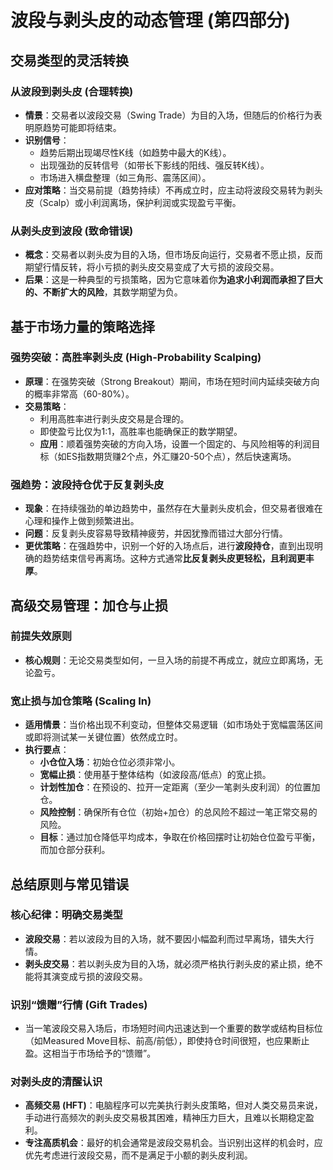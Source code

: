 # 波段与剥头皮的动态管理 (第四部分)

## 交易类型的灵活转换

### 从波段到剥头皮 (合理转换)
-   **情景**：交易者以波段交易（Swing Trade）为目的入场，但随后的价格行为表明原趋势可能即将结束。
-   **识别信号**：
    -   趋势后期出现竭尽性K线（如趋势中最大的K线）。
    -   出现强劲的反转信号（如带长下影线的阳线、强反转K线）。
    -   市场进入横盘整理（如三角形、震荡区间）。
-   **应对策略**：当交易前提（趋势持续）不再成立时，应主动将波段交易转为剥头皮（Scalp）或小利润离场，保护利润或实现盈亏平衡。

### 从剥头皮到波段 (致命错误)
-   **概念**：交易者以剥头皮为目的入场，但市场反向运行，交易者不愿止损，反而期望行情反转，将小亏损的剥头皮交易变成了大亏损的波段交易。
-   **后果**：这是一种典型的亏损策略，因为它意味着你**为追求小利润而承担了巨大的、不断扩大的风险**，其数学期望为负。

## 基于市场力量的策略选择

### 强势突破：高胜率剥头皮 (High-Probability Scalping)
-   **原理**：在强势突破（Strong Breakout）期间，市场在短时间内延续突破方向的概率非常高（60-80%）。
-   **交易策略**：
    -   利用高胜率进行剥头皮交易是合理的。
    -   即使盈亏比仅为1:1，高胜率也能确保正的数学期望。
    -   **应用**：顺着强势突破的方向入场，设置一个固定的、与风险相等的利润目标（如ES指数期货赚2个点，外汇赚20-50个点），然后快速离场。

### 强趋势：波段持仓优于反复剥头皮
-   **现象**：在持续强劲的单边趋势中，虽然存在大量剥头皮机会，但交易者很难在心理和操作上做到频繁进出。
-   **问题**：反复剥头皮容易导致精神疲劳，并因犹豫而错过大部分行情。
-   **更优策略**：在强趋势中，识别一个好的入场点后，进行**波段持仓**，直到出现明确的趋势结束信号再离场。这种方式通常**比反复剥头皮更轻松，且利润更丰厚**。

## 高级交易管理：加仓与止损

### 前提失效原则
-   **核心规则**：无论交易类型如何，一旦入场的前提不再成立，就应立即离场，无论盈亏。

### 宽止损与加仓策略 (Scaling In)
-   **适用情景**：当价格出现不利变动，但整体交易逻辑（如市场处于宽幅震荡区间或即将测试某一关键位置）依然成立时。
-   **执行要点**：
    -   **小仓位入场**：初始仓位必须非常小。
    -   **宽幅止损**：使用基于整体结构（如波段高/低点）的宽止损。
    -   **计划性加仓**：在预设的、拉开一定距离（至少一笔剥头皮利润）的位置加仓。
    -   **风险控制**：确保所有仓位（初始+加仓）的总风险不超过一笔正常交易的风险。
    -   **目标**：通过加仓降低平均成本，争取在价格回摆时让初始仓位盈亏平衡，而加仓部分获利。

## 总结原则与常见错误

### 核心纪律：明确交易类型
-   **波段交易**：若以波段为目的入场，就不要因小幅盈利而过早离场，错失大行情。
-   **剥头皮交易**：若以剥头皮为目的入场，就必须严格执行剥头皮的紧止损，绝不能将其演变成亏损的波段交易。

### 识别“馈赠”行情 (Gift Trades)
-   当一笔波段交易入场后，市场短时间内迅速达到一个重要的数学或结构目标位（如Measured Move目标、前高/前低），即使持仓时间很短，也应果断止盈。这相当于市场给予的“馈赠”。

### 对剥头皮的清醒认识
-   **高频交易 (HFT)**：电脑程序可以完美执行剥头皮策略，但对人类交易员来说，手动进行高频次的剥头皮交易极其困难，精神压力巨大，且难以长期稳定盈利。
-   **专注高质机会**：最好的机会通常是波段交易机会。当识别出这样的机会时，应优先考虑进行波段交易，而不是满足于小额的剥头皮利润。